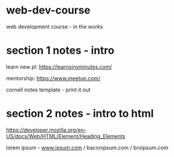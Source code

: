# web-dev-course
web development course - in the works

# section 1 notes - intro
learn new pl: https://learnxinyminutes.com/ 

mentorship: https://www.meetup.com/

cornell notes template - print it out

# section 2 notes - intro to html
https://developer.mozilla.org/en-US/docs/Web/HTML/Element/Heading_Elements

lorem ipsum - www.ipsum.com / baconipsum.com / broipsum.com
